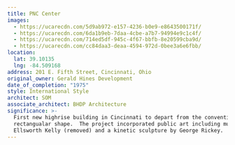 ```yaml
---
title: PNC Center
images:
  - https://ucarecdn.com/5d9ab972-e157-4236-b0e9-e8643500171f/
  - https://ucarecdn.com/6da1b9eb-7daa-4cbe-a7b7-94994e9c1c4f/
  - https://ucarecdn.com/714ed5df-945c-4f67-bbfb-8e20599cba9d/
  - https://ucarecdn.com/cc84daa3-deaa-4594-972d-0bee3a6e6fbb/
location:
  lat: 39.10135
  lng: -84.509168
address: 201 E. Fifth Street, Cincinnati, Ohio
original_owner: Gerald Hines Development
date_of_completion: "1975"
style: International Style
architect: SOM
associate_architect: BHDP Architecture
significance: >-
  First new highrise building in Cincinnati to depart from the conventional
  rectangualar shape.  The project incorporated public art including murals by
  Ellsworth Kelly (removed) and a kinetic sculpture by George Rickey.
---
```

